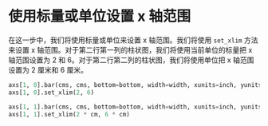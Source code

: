 # 使用标量或单位设置 x 轴范围

在这一步中，我们将使用标量或单位来设置 x 轴范围。我们将使用 `set_xlim` 方法来设置 x 轴范围。对于第二行第一列的柱状图，我们将使用当前单位的标量把 x 轴范围设置为 2 和 6。对于第二行第二列的柱状图，我们将使用单位把 x 轴范围设置为 2 厘米和 6 厘米。

```python
axs[1, 0].bar(cms, cms, bottom=bottom, width=width, xunits=inch, yunits=cm)
axs[1, 0].set_xlim(2, 6)

axs[1, 1].bar(cms, cms, bottom=bottom, width=width, xunits=inch, yunits=inch)
axs[1, 1].set_xlim(2 * cm, 6 * cm)
```
